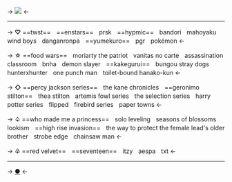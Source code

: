 -> ![](https://gifs.crd.co/assets/images/gallery08/fc081e52_original.png?v=5f0408ba) <-
***
-> **♡** ==twst==ㅤ==enstars==ㅤprskㅤ==hypmic==ㅤbandoriㅤmahoyakuㅤwind boysㅤdanganronpaㅤ==yumekuro==ㅤpgrㅤpokémon <-

-> **☆** ==food wars==ㅤmoriarty the patriotㅤvanitas no carteㅤassassination classroomㅤbnhaㅤdemon slayerㅤ==kakegurui==ㅤbungou stray dogsㅤhunterxhunterㅤone punch manㅤtoilet-bound hanako-kun <-

-> **◇** ==percy jackson series==ㅤthe kane chroniclesㅤ==geronimo stilton==ㅤthea stiltonㅤartemis fowl seriesㅤthe selection seriesㅤharry potter seriesㅤflippedㅤfirebird seriesㅤpaper towns <-

-> **♤** ==who made me a princess==ㅤsolo levelingㅤseasons of blossomsㅤlookismㅤ==high rise invasion==ㅤthe way to protect the female lead's older brotherㅤstrobe edgeㅤchainsaw man <-

-> **♧** ==red velvet==ㅤ==seventeen==ㅤitzyㅤaespaㅤtxt <-
***
-> [●](https://rentry.co/brione) <-